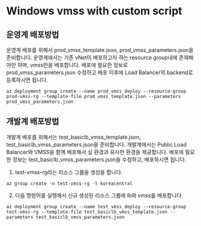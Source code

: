 # Windows vmss with custom script
## 운영계 배포방법

운영계 배포를 위해서 prod_vmss_template.json, prod_vmss_parameters.json을 준비합니다. 
운영계에서는 기존 vNet이 배포하고자 하는 resource group내에 존재해야만 하며, vmss만을 배포합니다. 
배포에 필요한 정보로 prod_vmss_parameters.json 수정하고 배포 이후에 Load Balancer의 backend로 등록하시면 됩니다. 

``` az deployment group create --name prod_vmss_deploy --resource-group prod-vmss-rg --template-file prod_vmss_template.json --parameters prod_vmss_parameters.json ```

## 개발계 배포방법

개발계 배포를 위해서는 test_basiclb_vmss_template.json, test_basiclb_vmss_parameters.json을 준비합니다. 개발계에서는 Public Load Balancer와 VMSS을 함께 배포해서 실 환경과 유사한 환경을 제공합니다. 배포에 필요한 정보는 test_basiclb_vmss_parameters.json을 수정하고, 배포하시면 됩니다. 

1.	test-vmss-rg라는 리소스 그룹을 생성을 합니다. 

``` az group create -n test-vmss-rg -l koreacentral ```

2.	다음 명령어를 실행해서 신규 생성된 리소스 그룹에 lb와 vmss를 배포합니다.

``` az deployment group create --name test_vmss_deploy --resource-group test-vmss-rg --template-file test_basiclb_vmss_template.json --parameters test_basiclb_vmss_parameters.json ```
